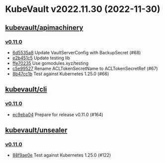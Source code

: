 # KubeVault v2022.11.30 (2022-11-30)


## [kubevault/apimachinery](https://github.com/kubevault/apimachinery)

### [v0.11.0](https://github.com/kubevault/apimachinery/releases/tag/v0.11.0)

- [6d5535a8](https://github.com/kubevault/apimachinery/commit/6d5535a8) Update VaultServerConfig with BackupSecret (#68)
- [e2b451c5](https://github.com/kubevault/apimachinery/commit/e2b451c5) Update testing lib
- [ffe70235](https://github.com/kubevault/apimachinery/commit/ffe70235) Use gomodules.xyz/testing
- [c5e99527](https://github.com/kubevault/apimachinery/commit/c5e99527) Rename ACLTokenSecretName to ACLTokenSecretRef (#67)
- [8b47cc1b](https://github.com/kubevault/apimachinery/commit/8b47cc1b) Test against Kubernetes 1.25.0 (#66)



## [kubevault/cli](https://github.com/kubevault/cli)

### [v0.11.0](https://github.com/kubevault/cli/releases/tag/v0.11.0)

- [ec9eba04](https://github.com/kubevault/cli/commit/ec9eba04) Prepare for release v0.11.0 (#164)



## [kubevault/unsealer](https://github.com/kubevault/unsealer)

### [v0.11.0](https://github.com/kubevault/unsealer/releases/tag/v0.11.0)

- [88f9ae0e](https://github.com/kubevault/unsealer/commit/88f9ae0e) Test against Kubernetes 1.25.0 (#122)



